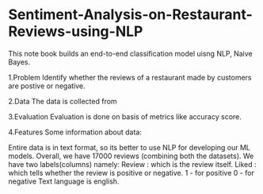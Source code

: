 # Sentiment-Analysis-on-Restaurant-Reviews-using-NLP

This note book builds an end-to-end classification model uisng NLP, Naive Bayes.

1.Problem
Identify whether the reviews of a restaurant made by customers are postive or negative.

2.Data
The data is collected from

3.Evaluation
Evaluation is done on basis of metrics like accuracy score.

4.Features
Some information about data:

Entire data is in text format, so its better to use NLP for developing our ML models.
Overall, we have 17000 reviews (combining both the datasets).
We have two labels(columns) namely:
Review : which is the review itself.
Liked : which tells whether the review is positive or negative.
1 - for positive
0 - for negative
Text language is english.
